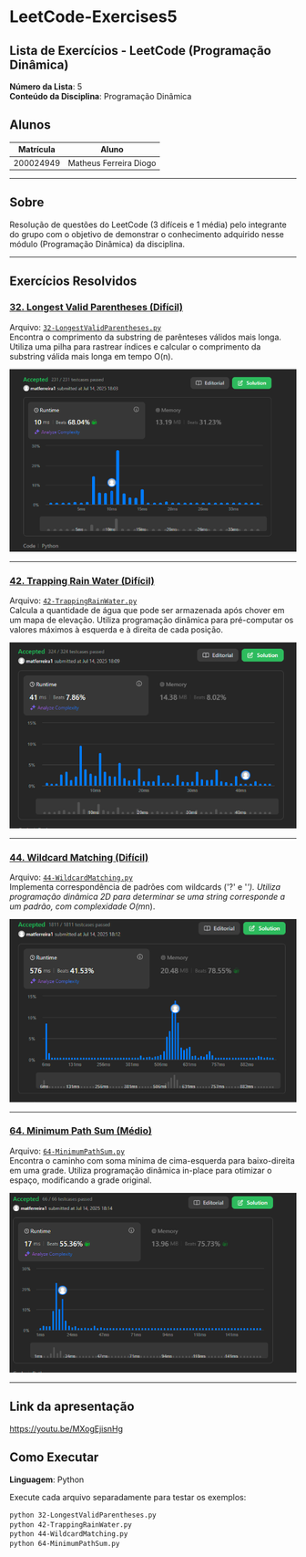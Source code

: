 # LeetCode-Exercises5

## Lista de Exercícios - LeetCode (Programação Dinâmica)

**Número da Lista**: 5  
**Conteúdo da Disciplina**: Programação Dinâmica

## Alunos

| Matrícula   | Aluno                        |
| ----------- | --------------------------- |
| 200024949  | Matheus Ferreira Diogo      |

---

## Sobre

Resolução de questões do LeetCode (3 difíceis e 1 média) pelo integrante do grupo com o objetivo de demonstrar o conhecimento adquirido nesse módulo (Programação Dinâmica) da disciplina.

---

## Exercícios Resolvidos

### [32. Longest Valid Parentheses (Difícil)](https://leetcode.com/problems/longest-valid-parentheses/)  
Arquivo: [`32-LongestValidParentheses.py`](./32-LongestValidParentheses.py)  
Encontra o comprimento da substring de parênteses válidos mais longa. Utiliza uma pilha para rastrear índices e calcular o comprimento da substring válida mais longa em tempo O(n).

![32-LongestValidParentheses](/assets/32.PNG)

---

### [42. Trapping Rain Water (Difícil)](https://leetcode.com/problems/trapping-rain-water/)  
Arquivo: [`42-TrappingRainWater.py`](./42-TrappingRainWater.py)  
Calcula a quantidade de água que pode ser armazenada após chover em um mapa de elevação. Utiliza programação dinâmica para pré-computar os valores máximos à esquerda e à direita de cada posição.

![42-TrappingRainWater](/assets/42.PNG)

---

### [44. Wildcard Matching (Difícil)](https://leetcode.com/problems/wildcard-matching/)  
Arquivo: [`44-WildcardMatching.py`](./44-WildcardMatching.py)  
Implementa correspondência de padrões com wildcards ('?' e '*'). Utiliza programação dinâmica 2D para determinar se uma string corresponde a um padrão, com complexidade O(m*n).

![44-WildcardMatching](/assets/44.PNG)

---

### [64. Minimum Path Sum (Médio)](https://leetcode.com/problems/minimum-path-sum/)  
Arquivo: [`64-MinimumPathSum.py`](./64-MinimumPathSum.py)  
Encontra o caminho com soma mínima de cima-esquerda para baixo-direita em uma grade. Utiliza programação dinâmica in-place para otimizar o espaço, modificando a grade original.

![64-MinimumPathSum](/assets/64.PNG)

---

## Link da apresentação

https://youtu.be/MXogEjisnHg

## Como Executar

**Linguagem**: Python

Execute cada arquivo separadamente para testar os exemplos:

```sh
python 32-LongestValidParentheses.py
python 42-TrappingRainWater.py
python 44-WildcardMatching.py
python 64-MinimumPathSum.py
```